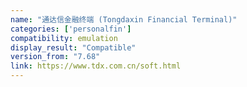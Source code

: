 ```yaml
---
name: "通达信金融终端 (Tongdaxin Financial Terminal)"
categories: ['personalfin']
compatibility: emulation
display_result: "Compatible"
version_from: "7.68"
link: https://www.tdx.com.cn/soft.html
---
```


